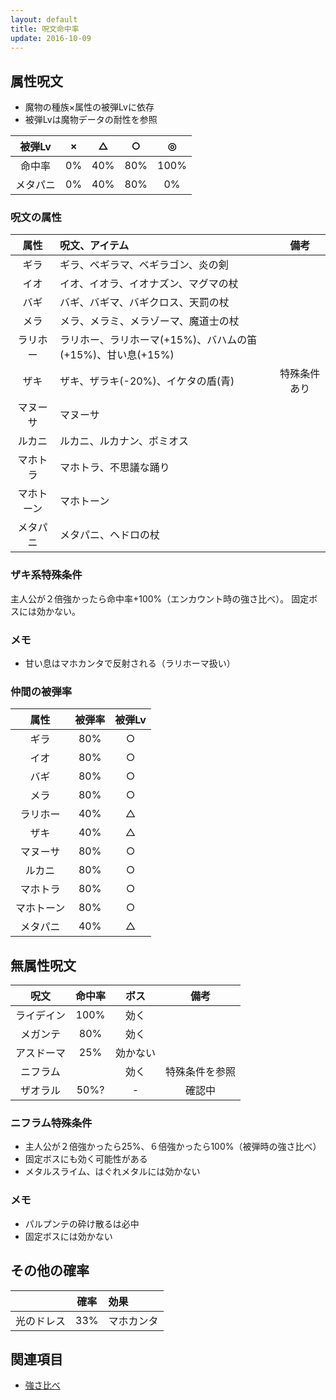 ```yaml
---
layout: default
title: 呪文命中率
update: 2016-10-09
---
```



## 属性呪文

* 魔物の種族×属性の被弾Lvに依存
* 被弾Lvは魔物データの耐性を参照

| 被弾Lv | × | △ | ○ | ◎ |
|:------:|:--:|:--:|:--:|:--:|
| 命中率 | 0% | 40% | 80% | 100% |
| メタパニ | 0% | 40% | 80% | 0% |

### 呪文の属性

| 属性 | 呪文、アイテム | 備考 |
|:----:|:---------------|:----:|
| ギラ | ギラ、ベギラマ、ベギラゴン、炎の剣 |
| イオ | イオ、イオラ、イオナズン、マグマの杖 |
| バギ | バギ、バギマ、バギクロス、天罰の杖 |
| メラ | メラ、メラミ、メラゾーマ、魔道士の杖 |
| ラリホー | ラリホー、ラリホーマ(+15%)、バハムの笛(+15%)、甘い息(+15%) |
| ザキ | ザキ、ザラキ(-20%)、イケタの盾(青) | 特殊条件あり |
| マヌーサ | マヌーサ |
| ルカニ | ルカニ、ルカナン、ボミオス |
| マホトラ | マホトラ、不思議な踊り |
| マホトーン | マホトーン |
| メタパニ | メタパニ、ヘドロの杖 |

### ザキ系特殊条件

主人公が２倍強かったら命中率+100%（エンカウント時の強さ比べ）。
固定ボスには効かない。

### メモ

* 甘い息はマホカンタで反射される（ラリホーマ扱い）

### 仲間の被弾率

| 属性 | 被弾率 | 被弾Lv |
|:----:|:------:|:------:|
| ギラ | 80% | ○ |
| イオ | 80% | ○ |
| バギ | 80% | ○ |
| メラ | 80% | ○ |
| ラリホー | 40% | △ |
| ザキ | 40% | △ |
| マヌーサ | 80% | ○ |
| ルカニ | 80% | ○ |
| マホトラ | 80% | ○ |
| マホトーン | 80% | ○ |
| メタパニ | 40% | △ |


## 無属性呪文

| 呪文 | 命中率 | ボス | 備考 |
|:----:|:------:|:----:|:----:|
| ライデイン | 100% | 効く |  |
| メガンテ | 80% | 効く |  |
| アスドーマ | 25% | 効かない |  |
| ニフラム |  | 効く | 特殊条件を参照 |
| ザオラル | 50%? | - | 確認中 |

### ニフラム特殊条件

* 主人公が２倍強かったら25%、６倍強かったら100%（被弾時の強さ比べ）
* 固定ボスにも効く可能性がある
* メタルスライム、はぐれメタルには効かない

### メモ

* パルプンテの砕け散るは必中
* 固定ボスには効かない


## その他の確率

|   | 確率 | 効果 |
|:-:|:----:|:-----|
| 光のドレス | 33% | マホカンタ |


## 関連項目

* [強さ比べ](monster_lv)
